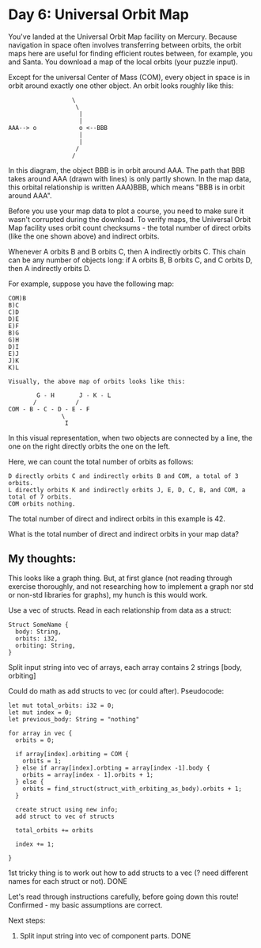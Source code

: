 # Day 6: Universal Orbit Map
  
You've landed at the Universal Orbit Map facility on Mercury. Because navigation in space often involves transferring between orbits, the orbit maps here are useful for finding efficient routes between, for example, you and Santa. You download a map of the local orbits (your puzzle input).  
  
Except for the universal Center of Mass (COM), every object in space is in orbit around exactly one other object. An orbit looks roughly like this:  
```
                  \
                   \
                    |
                    |
AAA--> o            o <--BBB
                    |
                    |
                   /
                  /
```
In this diagram, the object BBB is in orbit around AAA. The path that BBB takes around AAA (drawn with lines) is only partly shown. In the map data, this orbital relationship is written AAA)BBB, which means "BBB is in orbit around AAA".  
  
Before you use your map data to plot a course, you need to make sure it wasn't corrupted during the download. To verify maps, the Universal Orbit Map facility uses orbit count checksums - the total number of direct orbits (like the one shown above) and indirect orbits.  
  
Whenever A orbits B and B orbits C, then A indirectly orbits C. This chain can be any number of objects long: if A orbits B, B orbits C, and C orbits D, then A indirectly orbits D.  
  
For example, suppose you have the following map:  
```
COM)B
B)C
C)D
D)E
E)F
B)G
G)H
D)I
E)J
J)K
K)L
```
```
Visually, the above map of orbits looks like this:

        G - H       J - K - L
       /           /
COM - B - C - D - E - F
               \
                I
```
In this visual representation, when two objects are connected by a line, the one on the right directly orbits the one on the left.  
  
Here, we can count the total number of orbits as follows:  
  
    D directly orbits C and indirectly orbits B and COM, a total of 3 orbits.  
    L directly orbits K and indirectly orbits J, E, D, C, B, and COM, a total of 7 orbits.  
    COM orbits nothing.  
  
The total number of direct and indirect orbits in this example is 42.  
  
What is the total number of direct and indirect orbits in your map data?  

## My thoughts:
  
This looks like a graph thing. But, at first glance (not reading through exercise thoroughly, and not researching how to implement a graph nor std or non-std libraries for graphs), my hunch is this would work.  
  
Use a vec of structs. Read in each relationship from data as a struct:  
```
Struct SomeName {
  body: String,
  orbits: i32,
  orbiting: String,
}
```
Split input string into vec of arrays, each array contains 2 strings [body, orbiting]  
  
Could do math as add structs to vec (or could after).
Pseudocode:    
```
let mut total_orbits: i32 = 0;
let mut index = 0;
let previous_body: String = "nothing"

for array in vec {
  orbits = 0;
  
  if array[index].orbiting = COM {
    orbits = 1;
  } else if array[index].orbting = array[index -1].body {
    orbits = array[index - 1].orbits + 1;
  } else {
    orbits = find_struct(struct_with_orbiting_as_body).orbits + 1;
  }

  create struct using new info;
  add struct to vec of structs

  total_orbits += orbits

  index += 1;

}
```
1st tricky thing is to work out how to add structs to a vec (? need different names for each struct or not). DONE  
  
Let's read through instructions carefully, before going down this route! Confirmed - my basic assumptions are correct.  

Next steps:
1. Split input string into vec of component parts. DONE
